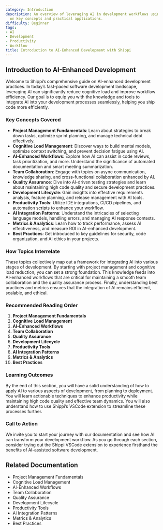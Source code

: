 ```yaml
---
category: Introduction
description: An overview of leveraging AI in development workflows using Shippi, focusing
  on key concepts and practical applications.
difficulty: Beginner
tags:
- AI
- Development
- Productivity
- Workflow
title: Introduction to AI-Enhanced Development with Shippi
---
```


## Introduction to AI-Enhanced Development

Welcome to Shippi’s comprehensive guide on AI-enhanced development practices. In today’s fast-paced software development landscape, leveraging AI can significantly reduce cognitive load and improve workflow efficiency. Our goal is to equip you with the knowledge and tools to integrate AI into your development processes seamlessly, helping you ship code more efficiently.

### Key Concepts Covered
- **Project Management Fundamentals**: Learn about strategies to break down tasks, optimize sprint planning, and manage technical debt effectively.
- **Cognitive Load Management**: Discover ways to build mental models, optimize context switching, and prevent decision fatigue using AI.
- **AI-Enhanced Workflows**: Explore how AI can assist in code reviews, task prioritization, and more. Understand the significance of automated documentation and smart meeting summarization.
- **Team Collaboration**: Engage with topics on async communication, knowledge sharing, and cross-functional collaboration enhanced by AI.
- **Quality Assurance**: Dive into AI-driven testing strategies and learn about maintaining high code quality and secure development practices.
- **Development Lifecycle**: Gain insights into effective requirements analysis, feature planning, and release management with AI tools.
- **Productivity Tools**: Utilize IDE integrations, CI/CD pipelines, and automation scripts to enhance your workflow.
- **AI Integration Patterns**: Understand the intricacies of selecting language models, handling errors, and managing AI response contexts.
- **Metrics & Analytics**: Learn how to track performance, assess AI effectiveness, and measure ROI in AI-enhanced development.
- **Best Practices**: Get introduced to key guidelines for security, code organization, and AI ethics in your projects.

### How Topics Interrelate

These topics collectively map out a framework for integrating AI into various stages of development. By starting with project management and cognitive load reduction, you can set a strong foundation. This knowledge feeds into AI-enhanced workflows that are critical for maintaining a smooth team collaboration and the quality assurance process. Finally, understanding best practices and metrics ensures that the integration of AI remains efficient, scalable, and ethical.

### Recommended Reading Order

1. **Project Management Fundamentals**
2. **Cognitive Load Management**
3. **AI-Enhanced Workflows**
4. **Team Collaboration**
5. **Quality Assurance**
6. **Development Lifecycle**
7. **Productivity Tools**
8. **AI Integration Patterns**
9. **Metrics & Analytics**
10. **Best Practices**

### Learning Outcomes

By the end of this section, you will have a solid understanding of how to apply AI to various aspects of development, from planning to deployment. You will learn actionable techniques to enhance productivity while maintaining high code quality and effective team dynamics. You will also understand how to use Shippi’s VSCode extension to streamline these processes further.

### Call to Action

We invite you to start your journey with our documentation and see how AI can transform your development workflow. As you go through each section, consider trying out the Shippi VSCode extension to experience firsthand the benefits of AI-assisted software development.

## Related Documentation
- Project Management Fundamentals
- Cognitive Load Management
- AI-Enhanced Workflows
- Team Collaboration
- Quality Assurance
- Development Lifecycle
- Productivity Tools
- AI Integration Patterns
- Metrics & Analytics
- Best Practices
